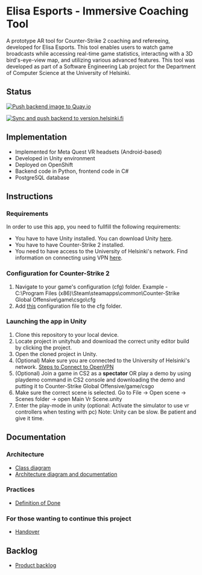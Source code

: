# Elisa Esports - Immersive Coaching Tool

A prototype AR tool for Counter-Strike 2 coaching and refereeing, developed for Elisa Esports. This tool enables users to watch game broadcasts while accessing real-time game statistics, interacting with a 3D bird's-eye-view map, and utilizing various advanced features. This tool was developed as part of a Software Engineering Lab project for the Department of Computer Science at the University of Helsinki.

## Status
[![Push backend image to Quay.io](https://github.com/ohtuprojekti-Elisa/elisaohtuprojekti/actions/workflows/push-to-quay.yaml/badge.svg?branch=main)](https://github.com/ohtuprojekti-Elisa/elisaohtuprojekti/actions/workflows/push-to-quay.yaml)

[![Sync and push backend to version.helsinki.fi](https://github.com/ohtuprojekti-Elisa/elisaohtuprojekti/actions/workflows/push-to-version.helsinki.fi.yaml/badge.svg?branch=main)](https://github.com/ohtuprojekti-Elisa/elisaohtuprojekti/actions/workflows/push-to-version.helsinki.fi.yaml)

## Implementation
- Implemented for Meta Quest VR headsets (Android-based)
- Developed in Unity environment
- Deployed on OpenShift
- Backend code in Python, frontend code in C#
- PostgreSQL database

## Instructions
### Requirements
In order to use this app, you need to fullfill the following requirements:
* You have to have Unity installed. You can download Unity [here](https://unity.com/download).
* You have to have Counter-Strike 2 installed.
* You need to have access to the University of Helsinki's network. Find information on connecting using VPN [here](https://helpdesk.it.helsinki.fi/en/logging-and-connections/networks/connections-outside-university).

### Configuration for Counter-Strike 2
1. Navigate to your game's configuration (cfg) folder. Example - C:\Program Files (x86)\Steam\steamapps\common\Counter-Strike Global Offensive\game\csgo\cfg
2. Add [this](counter_strike_2/gsi/gamestate_integration_example.cfg) configuration file to the cfg folder.

### Launching the app in Unity
1. Clone this repository to your local device.
2. Locate project in unityhub and download the correct unity editor build by clicking the project.
3. Open the cloned project in Unity.
4. (Optional) Make sure you are connected to the University of Helsinki's network. [Steps to Connect to OpenVPN](https://helpdesk.it.helsinki.fi/kirjautuminen-ja-yhteydet/verkkoyhteydet/yhteydet-yliopiston-ulkopuolelta)
5. (Optional) Join a game in CS2 as a **spectator** OR play a demo by using playdemo command in CS2 console and downloading the demo and putting it to Counter-Strike Global Offensive/game/csgo
6. Make sure the correct scene is selected. Go to File -> Open scene -> Scenes folder -> open Main Vr Scene.unity
7. Enter the play-mode in unity (optional: Activate the simulator to use vr controllers when testing with pc)
Note: Unity can be slow. Be patient and give it time.

## Documentation

### Architecture
- [Class diagram](https://github.com/NikiPOU/elisaohtuprojekti/blob/main/docs/class_diagram.md)
- [Architecture diagram and documentation](https://github.com/NikiPOU/elisaohtuprojekti/blob/main/docs/architecture.md)

### Practices
- [Definition of Done](https://github.com/ohtuprojekti-Elisa/elisaohtuprojekti/blob/main/docs/definition%20of%20done.md)

### For those wanting to continue this project
- [Handover](https://github.com/NikiPOU/elisaohtuprojekti/blob/main/docs/handover.md)

## Backlog
- [Product backlog](https://github.com/orgs/ohtuprojekti-Elisa/projects/1)
